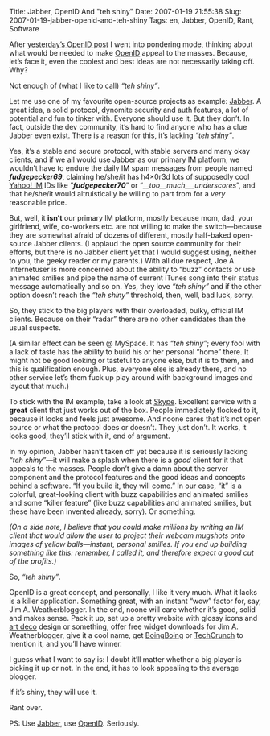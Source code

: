 Title: Jabber, OpenID And "teh shiny"
Date: 2007-01-19 21:55:38
Slug: 2007-01-19-jabber-openid-and-teh-shiny
Tags: en, Jabber, OpenID, Rant, Software


After [yesterday’s OpenID post][1] I went into pondering mode, thinking about
what would be needed to make [OpenID][2] appeal to the masses. Because, let’s
face it, even the coolest and best ideas are not necessarily taking off. Why?

Not enough of (what I like to call) _“teh shiny”_.

Let me use one of my favourite open-source projects as example: [Jabber][3]. A
great idea, a solid protocol, dynomite security and auth features, a lot of
potential and fun to tinker with. Everyone should use it. But they don’t. In
fact, outside the dev community, it’s hard to find anyone who has a clue
Jabber even exist. There is a reason for this, it’s lacking _“teh shiny”_.

Yes, it’s a stable and secure protocol, with stable servers and many okay
clients, and if we all would use Jabber as our primary IM platform, we
wouldn’t have to endure the daily IM spam messages from people named
___fudgepecker69___, claiming he/she/it has h4×0r3d lots of supposedly cool
[Yahoo! IM][4] IDs like “___fudgepecker70___” or
“___too__much___underscores_”, and that he/she/it would altruistically be
willing to part from for a _very_ reasonable price.

But, well, it **isn’t** our primary IM platform, mostly because mom, dad, your
girlfriend, wife, co-workers etc. are not willing to make the switch—because
they are somewhat afraid of dozens of different, mostly half-baked open-source
Jabber clients. (I applaud the open source community for their efforts, but
there is no Jabber client yet that I would suggest using, neither to you, the
geeky reader or my parents.) With all due respect, Joe A. Internetuser is more
concerned about the ability to “buzz” contacts or use animated smilies and
pipe the name of current iTunes song into their status message automatically
and so on. Yes, they love _“teh shiny”_ and if the other option doesn’t reach
the _“teh shiny”_ threshold, then, well, bad luck, sorry.

So, they stick to the big players with their overloaded, bulky, official IM
clients. Because on their “radar” there are no other candidates than the usual
suspects.

(A similar effect can be seen @ MySpace. It has _“teh shiny”_; every fool with
a lack of taste has the ability to build his or her personal “home” there. It
might not be good looking or tasteful to anyone else, but it is to them, and
this is qualification enough. Plus, everyone else is already there, and no
other service let’s them fuck up play around with background images and layout
that much.)

To stick with the IM example, take a look at [Skype][5]. Excellent service
with a **great** client that just works out of the box. People immediately
flocked to it, because it looks and feels just awesome. And noone cares that
it’s not open source or what the protocol does or doesn’t. They just don’t. It
works, it looks good, they’ll stick with it, end of argument.

In my opinion, Jabber hasn’t taken off yet because it is seriously lacking
_“teh shiny”_—it will make a splash when there is a _good_ client for it that
appeals to the masses. People don’t give a damn about the server component and
the protocol features and the good ideas and concepts behind a software. “If
you build it, they will come.” In our case, “it” is a colorful, great-looking
client with buzz capabilities and animated smilies and some “killer feature”
(like buzz capabilities and animated smilies, but these have been invented
already, sorry). Or something.

_(On a side note, I believe that you could make millions by writing an IM
client that would allow the user to project their webcam mugshots onto images
of yellow balls—instant, personal smilies. If you end up building something
like this: remember, I called it, and therefore expect a good cut of the
profits.)_

So, _“teh shiny”_.

OpenID is a great concept, and personally, I like it very much. What it lacks
is a killer application. Something great, with an instant “wow” factor for,
say, Jim A. Weatherblogger. In the end, noone will care whether it’s good,
solid and makes sense. Pack it up, set up a pretty website with glossy icons
and [art deco][6] design or something, offer free widget downloads for Jim A.
Weatherblogger, give it a cool name, get [BoingBoing][7] or [TechCrunch][8] to
mention it, and you’ll have winner.

I guess what I want to say is: I doubt it’ll matter whether a big player is
picking it up or not. In the end, it has to look appealing to the average
blogger.

If it’s shiny, they will use it.

Rant over.

PS: Use [Jabber][9], use [OpenID][10]. Seriously.

   [1]: http://carlo.zottmann.org/2007/01/18/the-dawn-of-openid/
   [2]: http://www.openid.net
   [3]: http://www.jabber.org
   [4]: http://messenger.yahoo.com
   [5]: http://www.skype.com
   [6]: http://en.wikipedia.org/wiki/Art_Deco
   [7]: http://boingboing.net
   [8]: http://techcrunch.com
   [9]: http://jabber.org
   [10]: http://openid.net
